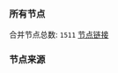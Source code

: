 ### 所有节点
合并节点总数: `1511`
[节点链接](https://raw.githubusercontent.com/rzhy1/11/master/sub/sub_merge_base64.txt)

### 节点来源
